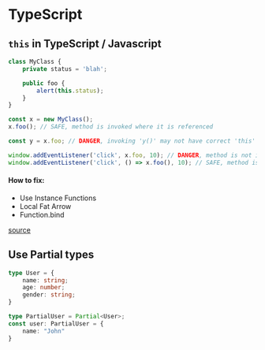 
# TypeScript

## `this` in TypeScript / Javascript

```js
class MyClass {
    private status = 'blah';

    public foo {
        alert(this.status);
    }
}

const x = new MyClass();
x.foo(); // SAFE, method is invoked where it is referenced

const y = x.foo; // DANGER, invoking 'y()' may not have correct 'this'

window.addEventListener('click', x.foo, 10); // DANGER, method is not invoked where it is referenced
window.addEventListener('click', () => x.foo(), 10); // SAFE, method is invoked in the same expression
```

#### How to fix:

- Use Instance Functions
- Local Fat Arrow
- Function.bind

[source](https://github.com/Microsoft/TypeScript/wiki/%27this%27-in-TypeScript)

## Use Partial types
```ts
type User = {
    name: string;
    age: number;
    gender: string;
}

type PartialUser = Partial<User>;
const user: PartialUser = {
    name: "John"
}
```
